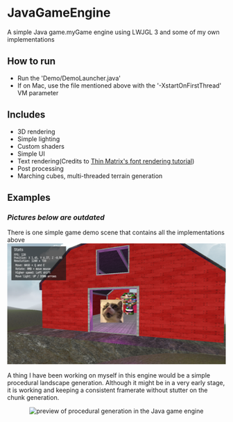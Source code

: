 # JavaGameEngine
A simple Java game.myGame engine using LWJGL 3 and some of my own implementations

## How to run
- Run the 'Demo/DemoLauncher.java'
- If on Mac, use the file mentioned above with the '-XstartOnFirstThread' VM parameter

## Includes
- 3D rendering
- Simple lighting
- Custom shaders
- Simple UI
- Text rendering(Credits to [Thin Matrix's font rendering tutorial](https://www.youtube.com/watch?v=mnIQEQoHHCU))
- Post processing
- Marching cubes, multi-threaded terrain generation

## Examples
### **_Pictures below are outdated_**

There is one simple game demo scene that contains all the implementations above
![preview image of render](git-files/images/preview2.png)

A thing I have been working on myself in this engine would be a simple procedural landscape generation.
Although it might be in a very early stage, it is working and keeping a consistent framerate without stutter on the chunk generation.
<div style="text-align: center;">
    <img height='266' width='480' alt='preview of procedural generation in the Java game engine' src="/git-files/images/preview_proc_gen_lighting_shaders.gif"/>
</div>
